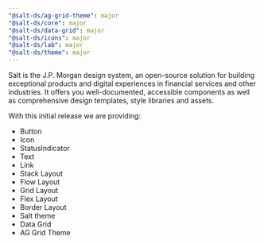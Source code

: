 ```yaml
---
"@salt-ds/ag-grid-theme": major
"@salt-ds/core": major
"@salt-ds/data-grid": major
"@salt-ds/icons": major
"@salt-ds/lab": major
"@salt-ds/theme": major
---
```


Salt is the J.P. Morgan design system, an open-source solution for building exceptional products and digital experiences in financial services and other industries. It offers you well-documented, accessible components as well as comprehensive design templates, style libraries and assets.

With this initial release we are providing:
- Button
- Icon
- StatusIndicator
- Text
- Link
- Stack Layout
- Flow Layout
- Grid Layout
- Flex Layout
- Border Layout
- Salt theme
- Data Grid
- AG Grid Theme
